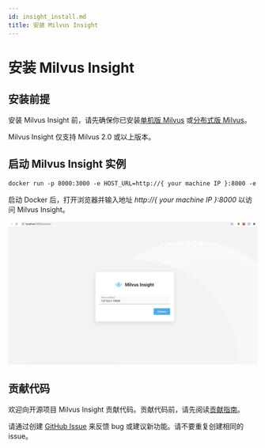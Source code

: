 ```yaml
---
id: insight_install.md
title: 安装 Milvus Insight
---
```


# 安装 Milvus Insight

## 安装前提
安装 Milvus Insight 前，请先确保你已安装[单机版 Milvus](https://milvus.io/docs/install_standalone-docker.md) 或[分布式版 Milvus](https://milvus.io/docs/install_cluster-docker.md)。

<div class="alert note">
Milvus Insight 仅支持 Milvus 2.0 或以上版本。
</div>

## 启动 Milvus Insight 实例

```Apache
docker run -p 8000:3000 -e HOST_URL=http://{ your machine IP }:8000 -e MILVUS_URL={your machine IP}:19530 milvusdb/milvus-insight:latest
```

启动 Docker 后，打开浏览器并输入地址 *http://{ your machine IP }:8000* 以访问 Milvus Insight。

![Insight_install](../../../../assets/insight_install.png)

## 贡献代码

欢迎向开源项目 Milvus Insight 贡献代码。贡献代码前，请先阅读[贡献指南](https://github.com/milvus-io/milvus-insight#-building-and-running-milvus-insight-andor-contributing-code)。

请通过创建 [GitHub Issue](https://github.com/milvus-io/milvus-insight/issues/new/choose) 来反馈 bug 或建议新功能。请不要重复创建相同的 issue。
